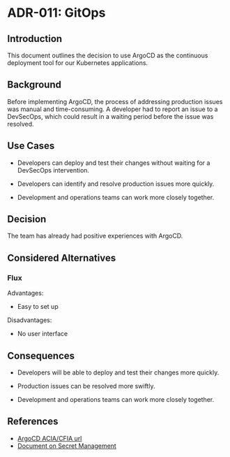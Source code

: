 # ADR-011: GitOps

## Introduction

This document outlines the decision to use ArgoCD as the
continuous deployment tool for our Kubernetes applications.

## Background

Before implementing ArgoCD, the process of addressing production issues was
manual and time-consuming. A developer had to report an issue to a DevSecOps,
which could result in a waiting period before the issue was resolved.

## Use Cases

- Developers can deploy and test their changes without waiting for
a DevSecOps intervention.

- Developers can identify and resolve production issues more quickly.

- Development and operations teams can work more closely together.

## Decision

The team has already had positive experiences with ArgoCD.

## Considered Alternatives

### Flux

Advantages:

- Easy to set up

Disadvantages:

- No user interface

## Consequences

- Developers will be able to deploy and test their changes more quickly.

- Production issues can be resolved more swiftly.

- Development and operations teams can work more closely together.

## References

- [ArgoCD ACIA/CFIA url](https://argocd.inspection.alpha.canada.ca/)
- [Document on Secret Management](
https://github.com/ai-cfia/howard/blob/main/docs/secrets-management.md)
